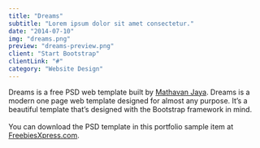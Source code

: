 ```yaml
---
title: "Dreams"
subtitle: "Lorem ipsum dolor sit amet consectetur."
date: "2014-07-10"
img: "dreams.png"
preview: "dreams-preview.png"
client: "Start Bootstrap"
clientLink: "#"
category: "Website Design"
---
```


Dreams is a free PSD web template built by [Mathavan Jaya](//www.behance.net/MathavanJaya). Dreams is a modern one page web template designed for almost any purpose. It’s a beautiful template that’s designed with the Bootstrap framework in mind. <br><br>You can download the PSD template in this portfolio sample item at [FreebiesXpress.com](//freebiesxpress.com/gallery/dreams-free-one-page-web-template/).
